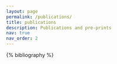 ```yaml
---
layout: page
permalink: /publications/
title: publications
description: Publications and pre-prints
nav: true
nav_order: 2
---
```


<!-- _pages/publications.md -->
<div class="publications">

{% bibliography %}

</div>
